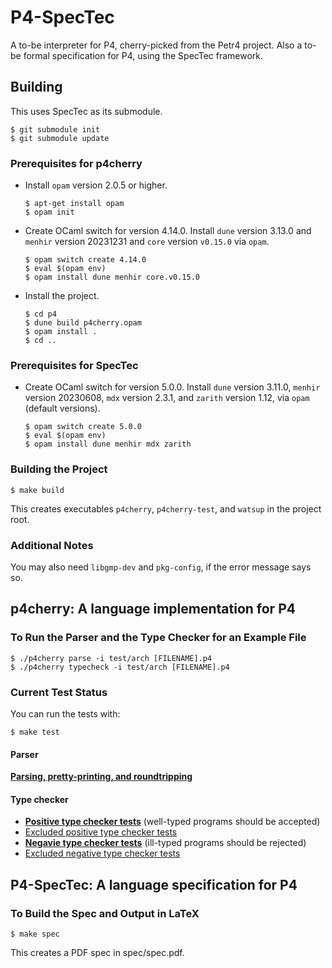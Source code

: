 # P4-SpecTec

A to-be interpreter for P4, cherry-picked from the Petr4 project.
Also a to-be formal specification for P4, using the SpecTec framework.

## Building

This uses SpecTec as its submodule.

```shell
$ git submodule init
$ git submodule update
```

### Prerequisites for p4cherry

* Install `opam` version 2.0.5 or higher.
  ```shell
  $ apt-get install opam
  $ opam init
  ```

* Create OCaml switch for version 4.14.0.
  Install `dune` version 3.13.0 and `menhir` version 20231231 and `core` version `v0.15.0` via `opam`.
  ```shell
  $ opam switch create 4.14.0
  $ eval $(opam env)
  $ opam install dune menhir core.v0.15.0
  ```

* Install the project.
  ```shell
  $ cd p4
  $ dune build p4cherry.opam 
  $ opam install .
  $ cd ..
  ```

### Prerequisites for SpecTec

* Create OCaml switch for version 5.0.0.
  Install `dune` version 3.11.0, `menhir` version 20230608, `mdx` version 2.3.1, and `zarith` version 1.12, via `opam` (default versions).
  ```shell
  $ opam switch create 5.0.0
  $ eval $(opam env)
  $ opam install dune menhir mdx zarith
  ```

### Building the Project

```shell
$ make build
```

This creates executables `p4cherry`, `p4cherry-test`, and `watsup` in the project root.

### Additional Notes

You may also need `libgmp-dev` and `pkg-config`, if the error message says so.

## p4cherry: A language implementation for P4

### To Run the Parser and the Type Checker for an Example File

```shell
$ ./p4cherry parse -i test/arch [FILENAME].p4
$ ./p4cherry typecheck -i test/arch [FILENAME].p4
```

### Current Test Status

You can run the tests with:

```shell
$ make test
```

#### Parser

**[Parsing, pretty-printing, and roundtripping](p4/status/parser.log)**

#### Type checker
* **[Positive type checker tests](p4/status/typecheck-pos.log)** (well-typed programs should be accepted)
* [Excluded positive type checker tests](p4/status/typecheck-pos-excluded.log)
* **[Negavie type checker tests](p4/status/typecheck-neg.log)** (ill-typed programs should be rejected)
* [Excluded negative type checker tests](p4/status/typecheck-neg-excluded.log)

## P4-SpecTec: A language specification for P4

### To Build the Spec and Output in LaTeX

```shell
$ make spec
```

This creates a PDF spec in spec/spec.pdf.
